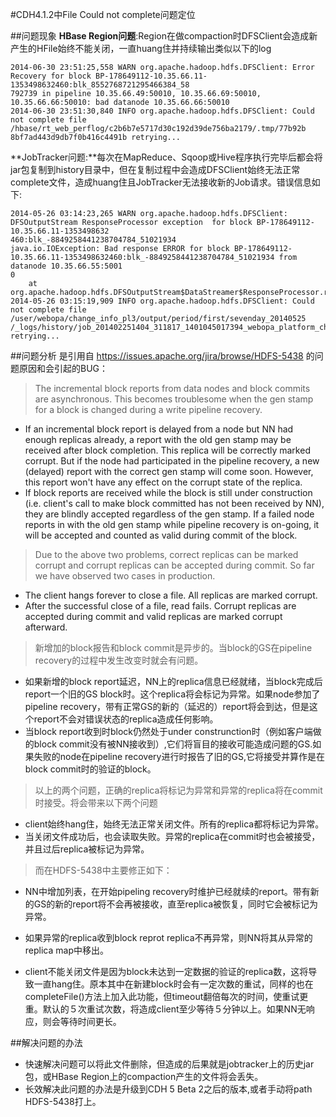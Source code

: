#CDH4.1.2中File Could not complete问题定位

##问题现象
**HBase Region问题**:Region在做compaction时DFSClient会造成新产生的HFile始终不能关闭，一直huang住并持续输出类似以下的log
```
2014-06-30 23:51:25,558 WARN org.apache.hadoop.hdfs.DFSClient: Error Recovery for block BP-178649112-10.35.66.11-1353498632460:blk_8552768721295466384_58
792739 in pipeline 10.35.66.49:50010, 10.35.66.69:50010, 10.35.66.66:50010: bad datanode 10.35.66.66:50010
2014-06-30 23:51:30,840 INFO org.apache.hadoop.hdfs.DFSClient: Could not complete file /hbase/rt_web_perflog/c2b6b7e5717d30c192d39de756ba2179/.tmp/77b92b
8bf7ad443d9db7f0b416c4491b retrying...
```
**JobTracker问题:**每次在MapReduce、Sqoop或Hive程序执行完毕后都会将jar包复制到history目录中，但在复制过程中会造成DFSClient始终无法正常complete文件，造成huang住且JobTracker无法接收新的Job请求。错误信息如下:
```
2014-05-26 03:14:23,265 WARN org.apache.hadoop.hdfs.DFSClient: DFSOutputStream ResponseProcessor exception  for block BP-178649112-10.35.66.11-1353498632
460:blk_-8849258441238704784_51021934
java.io.IOException: Bad response ERROR for block BP-178649112-10.35.66.11-1353498632460:blk_-8849258441238704784_51021934 from datanode 10.35.66.55:5001
0
    at org.apache.hadoop.hdfs.DFSOutputStream$DataStreamer$ResponseProcessor.run(DFSOutputStream.java:681)
2014-05-26 03:15:19,909 INFO org.apache.hadoop.hdfs.DFSClient: Could not complete file /user/webopa/change_info_pl3/output/period/first/sevenday_20140525
/_logs/history/job_201402251404_311817_1401045017394_webopa_platform_change_info_fat.jar retrying...
```

##问题分析
是引用自 https://issues.apache.org/jira/browse/HDFS-5438 的问题原因和会引起的BUG：
> The incremental block reports from data nodes and block commits are asynchronous. This becomes troublesome when the gen stamp for a block is changed during a write pipeline recovery.
- If an incremental block report is delayed from a node but NN had enough replicas already, a report with the old gen stamp may be received after block completion. This replica will be correctly marked corrupt. But if the node had participated in the pipeline recovery, a new (delayed) report with the correct gen stamp will come soon. However, this report won't have any effect on the corrupt state of the replica.
- If block reports are received while the block is still under construction (i.e. client's call to make block committed has not been received by NN), they are blindly accepted regardless of the gen stamp. If a failed node reports in with the old gen stamp while pipeline recovery is on-going, it will be accepted and counted as valid during commit of the block.
> Due to the above two problems, correct replicas can be marked corrupt and corrupt replicas can be accepted during commit. So far we have observed two cases in production.
- The client hangs forever to close a file. All replicas are marked corrupt.
- After the successful close of a file, read fails. Corrupt replicas are accepted during commit and valid replicas are marked corrupt afterward.

> 新增加的block报告和block commit是异步的。当block的GS在pipeline recovery的过程中发生改变时就会有问题。
- 如果新增的block report延迟，NN上的replica信息已经就绪，当block完成后report一个旧的GS block时。这个replica将会标记为异常。如果node参加了pipeline recovery，带有正常GS的新的（延迟的）report将会到达，但是这个report不会对错误状态的replica造成任何影响。
- 当block report收到时block仍然处于under construnction时（例如客户端做的block commit没有被NN接收到）,它们将盲目的接收可能造成问题的GS.如果失败的node在pipeline recovery进行时报告了旧的GS,它将接受并算作是在block commit时的验证的block。

> 以上的两个问题，正确的replica将标记为异常和异常的replica将在commit时接受。将会带来以下两个问题
- client始终hang住，始终无法正常关闭文件。所有的replica都将标记为异常。
- 当关闭文件成功后，也会读取失败。异常的replica在commit时也会被接受，并且过后replica被标记为异常。

> 而在HDFS-5438中主要修正如下：
- NN中增加列表，在开始pipeling recovery时维护已经就续的report。带有新的GS的新的report将不会再被接收，直至replica被恢复，同时它会被标记为异常。

- 如果异常的replica收到block reprot replica不再异常，则NN将其从异常的replica map中移出。
- client不能关闭文件是因为block未达到一定数据的验证的replica数，这将导致一直hang住。原本其中在新建block时会有一定次数的重试，同样的也在completeFile()方法上加入此功能，但timeout翻倍每次的时间，使重试更重。默认的５次重试次数，将造成client至少等待５分钟以上。如果NN无响应，则会等待时间更长。

##解决问题的办法
- 快速解决问题可以将此文件删除，但造成的后果就是jobtracker上的历史jar包，或HBase Region上的compaction产生的文件将会丢失。
- 长效解决此问题的办法是升级到CDH 5 Beta 2之后的版本,或者手动将path HDFS-5438打上。

